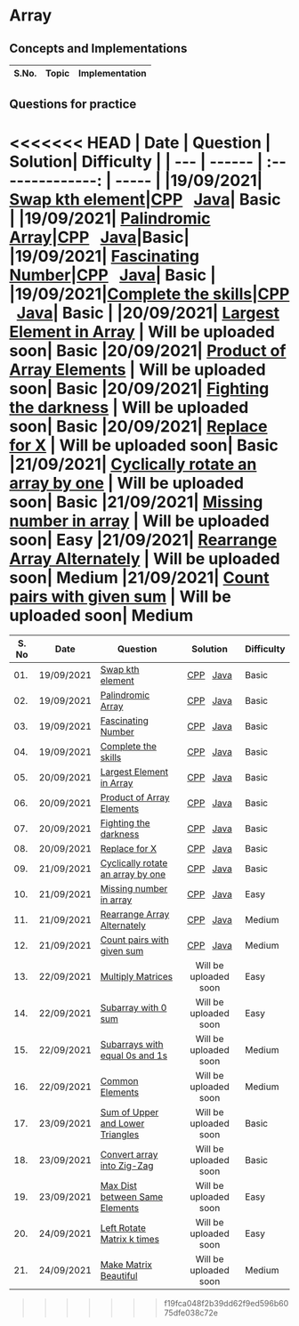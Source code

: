 # Array 

## Concepts and Implementations

| S.No. | Topic | Implementation |
| ---  | ------ | -------------- |

## Questions for practice
<<<<<<< HEAD
| Date | Question | Solution| Difficulty |
| ---  | ------ | :--------------: | ----- |
|19/09/2021| [Swap kth element](https://practice.geeksforgeeks.org/problems/swap-kth-elements5500/1/?category[]=Arrays&category[]=Arrays&difficulty[]=-2&page=1&query=category[]Arraysdifficulty[]-2page1category[]Arrays)|[CPP](Swap_kth_element.cpp) &nbsp; [Java](Swap_kth_element.java)| Basic |
|19/09/2021| [Palindromic Array](https://practice.geeksforgeeks.org/problems/palindromic-array-1587115620/1/?category[]=Arrays&category[]=Arrays&difficulty[]=-2&page=1&query=category[]Arraysdifficulty[]-2page1category[]Arrays)|[CPP](Palindromic_Array.cpp) &nbsp; [Java](palinfromic_array.java)|Basic|
|19/09/2021|  [Fascinating Number](https://practice.geeksforgeeks.org/problems/fascinating-number3751/1/?category[]=Arrays&category[]=Arrays&difficulty[]=-2&page=2&query=category[]Arraysdifficulty[]-2page2category[]Arrays)|[CPP](fascinating_number.cpp) &nbsp; [Java](Fascinating_number.java)| Basic |
|19/09/2021|[Complete the skills](https://practice.geeksforgeeks.org/problems/compete-the-skills5807/1/?category[]=Arrays&category[]=Arrays&difficulty[]=-2&page=1&query=category[]Arraysdifficulty[]-2page1category[]Arrays)|[CPP](complete_the_skills.cpp) &nbsp; [Java](complete_the_skills.java)| Basic |
|20/09/2021| [Largest Element in Array](https://practice.geeksforgeeks.org/problems/largest-element-in-array4009/1/?category[]=Arrays&category[]=Arrays&difficulty[]=-1&page=1&query=category[]Arraysdifficulty[]-1page1category[]Arrays)  | Will be uploaded soon| Basic
|20/09/2021| [Product of Array Elements](https://practice.geeksforgeeks.org/problems/product-of-array-element/1/?category[]=Arrays&category[]=Arrays&difficulty[]=-1&page=3&query=category[]Arraysdifficulty[]-1page3category[]Arrays) | Will be uploaded soon| Basic
|20/09/2021| [Fighting the darkness](https://practice.geeksforgeeks.org/problems/fighting-the-darkness3949/1/?category[]=Arrays&category[]=Arrays&difficulty[]=-1&page=1&query=category[]Arraysdifficulty[]-1page1category[]Arrays) | Will be uploaded soon| Basic
|20/09/2021| [Replace for X](https://www.codechef.com/problems/REPLESX) | Will be uploaded soon| Basic
|21/09/2021| [Cyclically rotate an array by one](https://practice.geeksforgeeks.org/problems/cyclically-rotate-an-array-by-one2614/1) | Will be uploaded soon| Basic
|21/09/2021| [Missing number in array](https://practice.geeksforgeeks.org/problems/missing-number-in-array1416/1) | Will be uploaded soon| Easy
|21/09/2021| [Rearrange Array Alternately](https://practice.geeksforgeeks.org/problems/-rearrange-array-alternately-1587115620/1) | Will be uploaded soon| Medium
|21/09/2021| [Count pairs with given sum](https://practice.geeksforgeeks.org/problems/count-pairs-with-given-sum5022/1) | Will be uploaded soon| Medium
=======
| S. No| Date | Question | Solution| Difficulty |
| --- | ---  | ------ | :--------------: | ----- |
|01.|19/09/2021| [Swap kth element](https://practice.geeksforgeeks.org/problems/swap-kth-elements5500/1/?category[]=Arrays&category[]=Arrays&difficulty[]=-2&page=1&query=category[]Arraysdifficulty[]-2page1category[]Arrays)|[CPP](Swap_kth_element.cpp) &nbsp; [Java](Swap_kth_element.java)| Basic |
|02.|19/09/2021| [Palindromic Array](https://practice.geeksforgeeks.org/problems/palindromic-array-1587115620/1/?category[]=Arrays&category[]=Arrays&difficulty[]=-2&page=1&query=category[]Arraysdifficulty[]-2page1category[]Arrays)|[CPP](Palindromic_Array.cpp) &nbsp; [Java](palinfromic_array.java)|Basic|
|03.|19/09/2021|  [Fascinating Number](https://practice.geeksforgeeks.org/problems/fascinating-number3751/1/?category[]=Arrays&category[]=Arrays&difficulty[]=-2&page=2&query=category[]Arraysdifficulty[]-2page2category[]Arrays)|[CPP](fascinating_number.cpp) &nbsp; [Java](Fascinating_number.java)| Basic |
|04.|19/09/2021|[Complete the skills](https://practice.geeksforgeeks.org/problems/compete-the-skills5807/1/?category[]=Arrays&category[]=Arrays&difficulty[]=-2&page=1&query=category[]Arraysdifficulty[]-2page1category[]Arrays)|[CPP](complete_the_skills.cpp) &nbsp; [Java](complete_the_skills.java)| Basic |
|05.|20/09/2021| [Largest Element in Array](https://practice.geeksforgeeks.org/problems/largest-element-in-array4009/1/?category[]=Arrays&category[]=Arrays&difficulty[]=-1&page=1&query=category[]Arraysdifficulty[]-1page1category[]Arrays)  | [CPP](largest_element_of_array.cpp) &nbsp; [Java](largest_element.java) | Basic
|06.|20/09/2021| [Product of Array Elements](https://practice.geeksforgeeks.org/problems/product-of-array-element/1/?category[]=Arrays&category[]=Arrays&difficulty[]=-1&page=3&query=category[]Arraysdifficulty[]-1page3category[]Arrays) | [CPP](Product_of_array_elements.cpp) &nbsp; [Java](product_of_ele.java) | Basic
|07.|20/09/2021| [Fighting the darkness](https://practice.geeksforgeeks.org/problems/fighting-the-darkness3949/1/?category[]=Arrays&category[]=Arrays&difficulty[]=-1&page=1&query=category[]Arraysdifficulty[]-1page1category[]Arrays) | [CPP](fighting_the_darkness.cpp) &nbsp; [Java](fighting_the_darkness.java) | Basic
|08.|20/09/2021| [Replace for X](https://www.codechef.com/problems/REPLESX) | [CPP](replace_for_x.cpp) &nbsp; [Java](replace_for_x.java) | Basic
|09.|21/09/2021| [Cyclically rotate an array by one](https://practice.geeksforgeeks.org/problems/cyclically-rotate-an-array-by-one2614/1) | [CPP](rotate_by_one.cpp) &nbsp; [Java](rotate_by_one.java) | Basic
|10.|21/09/2021| [Missing number in array](https://practice.geeksforgeeks.org/problems/missing-number-in-array1416/1) | [CPP](missing_no.cpp) &nbsp; [Java](missing_no.java) | Easy |
|11.|21/09/2021| [Rearrange Array Alternately](https://practice.geeksforgeeks.org/problems/-rearrange-array-alternately-1587115620/1) | [CPP](rearrange_array_alternately.cpp) &nbsp; [Java](rearrange_array_alternately.java) | Medium
|12.|21/09/2021| [Count pairs with given sum](https://practice.geeksforgeeks.org/problems/count-pairs-with-given-sum5022/1) | [CPP](count_pairs_with_given_sum.cpp) &nbsp; [Java](count_pairs_with_given_sum.java) | Medium
|13.|22/09/2021| [Multiply Matrices](https://practice.geeksforgeeks.org/problems/multiply-matrices/1) | Will be uploaded soon | Easy
|14.|22/09/2021| [Subarray with 0 sum](https://practice.geeksforgeeks.org/problems/subarray-with-0-sum-1587115621/1) | Will be uploaded soon | Easy
|15.|22/09/2021| [Subarrays with equal 0s and 1s](https://practice.geeksforgeeks.org/problems/count-subarrays-with-equal-number-of-1s-and-0s-1587115620/1) | Will be uploaded soon | Medium
|16.|22/09/2021| [Common Elements](https://practice.geeksforgeeks.org/problems/common-elements1132/1) | Will be uploaded soon | Medium
|17.| 23/09/2021 | [Sum of Upper and Lower Triangles](https://practice.geeksforgeeks.org/problems/sum-of-upper-and-lower-triangles-1587115621/1/?category[]=Matrix&category[]=Matrix&page=1&query=category[]Matrixpage1category[]Matrix) | Will be uploaded soon | Basic |
|18.| 23/09/2021 | [Convert array into Zig-Zag](https://practice.geeksforgeeks.org/problems/convert-array-into-zig-zag-fashion1638/1) | Will be uploaded soon | Basic |
|19.| 23/09/2021 | [Max Dist between Same Elements](https://practice.geeksforgeeks.org/problems/max-distance-between-same-elements/1) | Will be uploaded soon | Easy |
|20.| 24/09/2021 | [Left Rotate Matrix k times](https://practice.geeksforgeeks.org/problems/left-rotate-matrix-k-times2351/0/?category[]=Matrix&category[]=Matrix&page=1&query=category[]Matrixpage1category[]Matrix) | Will be uploaded soon | Easy |
|21.| 24/09/2021 | [Make Matrix Beautiful](https://practice.geeksforgeeks.org/problems/make-matrix-beautiful-1587115620/1/?category[]=Matrix&category[]=Matrix&page=1&query=category[]Matrixpage1category[]Matrix) | Will be uploaded soon | Medium |
>>>>>>> f19fca048f2b39dd62f9ed596b6075dfe038c72e
